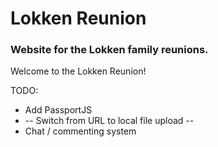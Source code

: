 # Lokken Reunion

### Website for the Lokken family reunions.

Welcome to the Lokken Reunion!

TODO:
  - Add PassportJS
  - -- Switch from URL to local file upload --
  - Chat / commenting system
